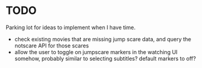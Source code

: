 # TODO

Parking lot for ideas to implement when I have time.

-   check existing movies that are missing jump scare data, and query the notscare API for those scares
-   allow the user to toggle on jumpscare markers in the watching UI somehow, probably similar to selecting subtitles? default markers to off?
